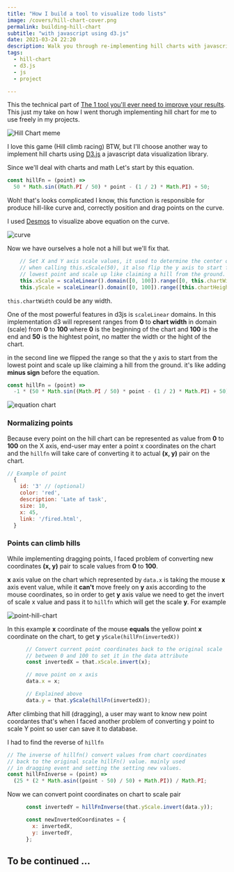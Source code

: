 ```yaml
---
title: "How I build a tool to visualize todo lists"
image: /covers/hill-chart-cover.png
permalink: building-hill-chart
subtitle: "with javascript using d3.js"
date: 2021-03-24 22:20
description: Walk you through re-implementing hill charts with javascript using d3.js
tags:
  - hill-chart
  - d3.js
  - js
  - project

---
```


This the technical part of [The 1 tool you'll ever need to improve your results](https://ahmednagi.com/hill-chart). This just my take on how I went thorugh implementing hill chart for me to use freely in my projects.

![Hill Chart meme](/uploads/hill-climb-racing.png)

I love this game (Hill climb racing) BTW, but I'll choose another way to implement hill charts using [D3.js](https://d3js.org/) a javascript data visualization library.

Since we'll deal with charts and math Let's start by this equation.

```js
const hillFn = (point) =>
  50 * Math.sin((Math.PI / 50) * point - (1 / 2) * Math.PI) + 50;
```

Woh! that's looks complicated I know, this function is responsible for produce hill-like curve and, correctly position and drag points on the curve.

I used [Desmos](https://www.desmos.com/) to visualize above equation on the curve.

![curve](/uploads/hillfn-graph.png)

Now we have ourselves a hole not a hill but we'll fix that.

```js
    // Set X and Y axis scale values, it used to determine the center of the chart
    // when calling this.xScale(50), it also flip the y axis to start from the
    // lowest point and scale up like claiming a hill from the ground.
    this.xScale = scaleLinear().domain([0, 100]).range([0, this.chartWidth]);
    this.yScale = scaleLinear().domain([0, 100]).range([this.chartHeight, 0]);
```

`this.chartWidth` could be any width.

One of the most powerful features in d3js is `scaleLinear` domains. In this implementation d3 will represent ranges from **0** to **chart width** in domain (scale) from **0** to **100** where **0** is the beginning of the chart and **100** is the end and **50** is the hightest point, no matter the width or the hight of the chart.

in the second line we flipped the range so that the y axis to start from the lowest point and scale up like claiming a hill from the ground. it's like adding **minus sign** before the equation.

```js
const hillFn = (point) =>
  -1 * (50 * Math.sin((Math.PI / 50) * point - (1 / 2) * Math.PI) + 50);
```

![equation chart](/uploads/equation-chart.png)

### Normalizing points

Because every point on the hill chart can be represented as value from **0** to **100** on the X axis, end-user may enter a point x coordinates on the chart and the `hillfn` will take care of converting it to actual **(x, y)** pair on the chart.

```js
// Example of point
  {
    id: '3' // (optional)
    color: 'red',
    description: 'Late af task',
    size: 10,
    x: 45,
    link: '/fired.html',
  }
```

### Points can climb hills

While implementing dragging points, I faced problem of converting new coordinates **(x, y)** pair to scale values from **0** to **100**.

**x** axis value on the chart which represented by `data.x` is taking the mouse **x** axis event value, while it **can't** move freely on **y** axis according to the mouse coordinates, so in order to get **y** axis value we need to get the invert of scale x value and pass it to `hillfn` which will get the scale **y**. For example

![point-hill-chart](/uploads/mouse-move-on-chart.png)

In this example **x** coordinate of the mouse **equals** the yellow point **x** coordinate on the chart, to get **y** `yScale(hillFn(invertedX))`

```js
      // Convert current point coordinates back to the original scale
      // between 0 and 100 to set it in the data attribute
      const invertedX = that.xScale.invert(x);

      // move point on x axis
      data.x = x;

      // Explained above
      data.y = that.yScale(hillFn(invertedX));
```

After climbing that hill (dragging), a user may want to know new point coordantes that's when I faced another problem of converting y point to scale Y point so user can save it to database.

I had to find the reverse of `hillfn`

```js
// The inverse of hillfn() convert values from chart coordinates
// back to the original scale hillFn() value. mainly used
// in dragging event and setting the setting new values.
const hillFnInverse = (point) =>
  (25 * (2 * Math.asin((point - 50) / 50) + Math.PI)) / Math.PI;
```

Now we can convert point coordinates on chart to scale pair

```js
      const invertedY = hillFnInverse(that.yScale.invert(data.y));

      const newInvertedCoordinates = {
        x: invertedX,
        y: invertedY,
      };
```

## To be continued ...
